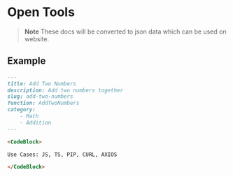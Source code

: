 # Open Tools

> **Note** These docs will be converted to json data which can be used on website.

## Example

```md
---
title: Add Two Numbers
description: Add two numbers together
slug: add-two-numbers
function: AddTwoNumbers
category:
    - Math
    - Addition
---

<CodeBlock>

Use Cases: JS, TS, PIP, CURL, AXIOS

</CodeBlock>
```
